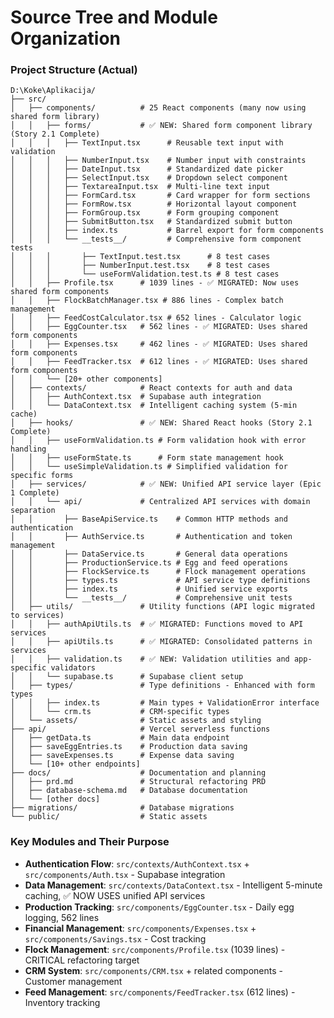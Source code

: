 # Source Tree and Module Organization

### Project Structure (Actual)

```text
D:\Koke\Aplikacija/
├── src/
│   ├── components/          # 25 React components (many now using shared form library)
│   │   ├── forms/           # ✅ NEW: Shared form component library (Story 2.1 Complete)
│   │   │   ├── TextInput.tsx      # Reusable text input with validation
│   │   │   ├── NumberInput.tsx    # Number input with constraints
│   │   │   ├── DateInput.tsx      # Standardized date picker
│   │   │   ├── SelectInput.tsx    # Dropdown select component
│   │   │   ├── TextareaInput.tsx  # Multi-line text input
│   │   │   ├── FormCard.tsx       # Card wrapper for form sections
│   │   │   ├── FormRow.tsx        # Horizontal layout component
│   │   │   ├── FormGroup.tsx      # Form grouping component
│   │   │   ├── SubmitButton.tsx   # Standardized submit button
│   │   │   ├── index.ts           # Barrel export for form components
│   │   │   └── __tests__/         # Comprehensive form component tests
│   │   │       ├── TextInput.test.tsx      # 8 test cases
│   │   │       ├── NumberInput.test.tsx    # 8 test cases
│   │   │       └── useFormValidation.test.ts # 8 test cases
│   │   ├── Profile.tsx      # 1039 lines - ✅ MIGRATED: Now uses shared form components
│   │   ├── FlockBatchManager.tsx # 886 lines - Complex batch management
│   │   ├── FeedCostCalculator.tsx # 652 lines - Calculator logic
│   │   ├── EggCounter.tsx   # 562 lines - ✅ MIGRATED: Uses shared form components
│   │   ├── Expenses.tsx     # 462 lines - ✅ MIGRATED: Uses shared form components
│   │   ├── FeedTracker.tsx  # 612 lines - ✅ MIGRATED: Uses shared form components
│   │   └── [20+ other components]
│   ├── contexts/            # React contexts for auth and data
│   │   ├── AuthContext.tsx  # Supabase auth integration
│   │   └── DataContext.tsx  # Intelligent caching system (5-min cache)
│   ├── hooks/               # ✅ NEW: Shared React hooks (Story 2.1 Complete)
│   │   ├── useFormValidation.ts # Form validation hook with error handling
│   │   ├── useFormState.ts      # Form state management hook
│   │   └── useSimpleValidation.ts # Simplified validation for specific forms
│   ├── services/            # ✅ NEW: Unified API service layer (Epic 1 Complete)
│   │   └── api/             # Centralized API services with domain separation
│   │       ├── BaseApiService.ts    # Common HTTP methods and authentication
│   │       ├── AuthService.ts       # Authentication and token management
│   │       ├── DataService.ts       # General data operations
│   │       ├── ProductionService.ts # Egg and feed operations
│   │       ├── FlockService.ts      # Flock management operations
│   │       ├── types.ts             # API service type definitions
│   │       ├── index.ts             # Unified service exports
│   │       └── __tests__/           # Comprehensive unit tests
│   ├── utils/               # Utility functions (API logic migrated to services)
│   │   ├── authApiUtils.ts  # ✅ MIGRATED: Functions moved to API services
│   │   ├── apiUtils.ts      # ✅ MIGRATED: Consolidated patterns in services
│   │   ├── validation.ts    # ✅ NEW: Validation utilities and app-specific validators
│   │   └── supabase.ts      # Supabase client setup
│   ├── types/               # Type definitions - Enhanced with form types
│   │   ├── index.ts         # Main types + ValidationError interface
│   │   └── crm.ts           # CRM-specific types
│   └── assets/              # Static assets and styling
├── api/                     # Vercel serverless functions
│   ├── getData.ts           # Main data endpoint
│   ├── saveEggEntries.ts    # Production data saving
│   ├── saveExpenses.ts      # Expense data saving
│   └── [10+ other endpoints]
├── docs/                    # Documentation and planning
│   ├── prd.md               # Structural refactoring PRD
│   ├── database-schema.md   # Database documentation
│   └── [other docs]
├── migrations/              # Database migrations
└── public/                  # Static assets
```

### Key Modules and Their Purpose

- **Authentication Flow**: `src/contexts/AuthContext.tsx` + `src/components/Auth.tsx` - Supabase integration
- **Data Management**: `src/contexts/DataContext.tsx` - Intelligent 5-minute caching, ✅ NOW USES unified API services
- **Production Tracking**: `src/components/EggCounter.tsx` - Daily egg logging, 562 lines
- **Financial Management**: `src/components/Expenses.tsx` + `src/components/Savings.tsx` - Cost tracking
- **Flock Management**: `src/components/Profile.tsx` (1039 lines) - CRITICAL refactoring target
- **CRM System**: `src/components/CRM.tsx` + related components - Customer management
- **Feed Management**: `src/components/FeedTracker.tsx` (612 lines) - Inventory tracking
